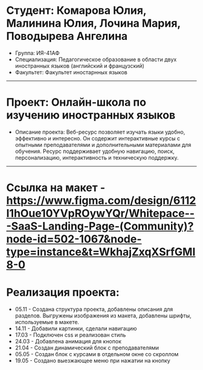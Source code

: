 # Студент: Комарова Юлия, Малинина Юлия, Лочина Мария, Поводырева Ангелина
- Группа: ИЯ-41АФ
- Специализация: Педагогическое образование в области двух иностранных языков (английский и французский)
- Факультет: Факультет иностарнных языков
---
# Проект: Онлайн-школа по изучению иностранных языков
- Описание проекта: Веб-ресурс позволяет изучать языки удобно, эффективно и интересно. Он содержит интерактивные курсы с опытными преподавателями и дополнительными материалами для обучения. Ресурс поддерживает удобную навигацию, поиск, персонализацию, интерактивность и техническую поддержку.
---
# Ссылка на макет - https://www.figma.com/design/6112I1hOue10YVpROywYQr/Whitepace---SaaS-Landing-Page-(Community)?node-id=502-1067&node-type=instance&t=WkhajZxqXSrfGMI8-0
# Реализация проекта:
- 05.11 - Создана структура проекта, добавлены описания для разделов. Выгружены изображения из макета, добавлены шрифты, используемые в макете.
- 14.11 - Добавили картинки, сделали навигацию
- 17.03 - Подключен css и реализован стиль
- 24.03 - Добавлена анимация для кнопок
- 21.04 - Создан динамический блок с преподавателями
- 05.05 - Создан блок с курсами в отдельном окне со скроллом
- 19.05 - Создано выезжающее меню при нажатии на кнопку